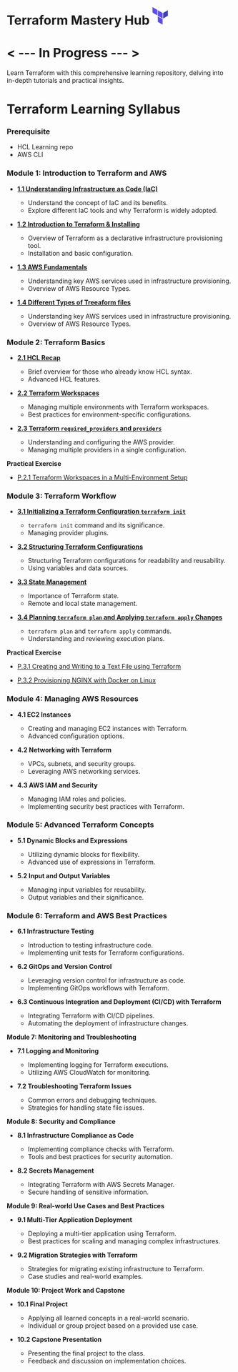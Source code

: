 # Terraform Mastery Hub <img src="./Img/terraform-logo.png" width="35">

# < --- In Progress --- >

Learn Terraform with this comprehensive learning repository, delving into in-depth tutorials and practical insights.

# Terraform Learning Syllabus

### Prerequisite

- HCL Learning repo
- AWS CLI

### **Module 1: Introduction to Terraform and AWS**

- **[1.1 Understanding Infrastructure as Code (IaC)](./Module-01/1.1-Understanding-IaC.md)**

  - Understand the concept of IaC and its benefits.
  - Explore different IaC tools and why Terraform is widely adopted.

- **[1.2 Introduction to Terraform & Installing](./Module-01/1.2-Installing-Terraform.md)**

  - Overview of Terraform as a declarative infrastructure provisioning tool.
  - Installation and basic configuration.

- **[1.3 AWS Fundamentals](./Module-01/1.3-AWS-Funda.md)**

  - Understanding key AWS services used in infrastructure provisioning.
  - Overview of AWS Resource Types.

- **[1.4 Different Types of Treeaform files](./Module-01/1.4-Different-Types-Treeaform-files.md)**

  - Understanding key AWS services used in infrastructure provisioning.
  - Overview of AWS Resource Types.

### **Module 2: Terraform Basics**

- **[2.1 HCL Recap](./Module-02/2.1-HCL-Recap.md)**

  - Brief overview for those who already know HCL syntax.
  - Advanced HCL features.

- **[2.2 Terraform Workspaces](./Module-02/2.2-Workspace.md)**

  - Managing multiple environments with Terraform workspaces.
  - Best practices for environment-specific configurations.

- **[2.3 Terraform `required_providers` and `providers`](./Module-02/2.3-Providers.md)**

  - Understanding and configuring the AWS provider.
  - Managing multiple providers in a single configuration.

**Practical Exercise**

- [P.2.1 Terraform Workspaces in a Multi-Environment Setup](./Module-02/P.2.1-Workspaces-Multi-Environment.md)

### **Module 3: Terraform Workflow**

- **[3.1 Initializing a Terraform Configuration `terraform init`](./Module-03/3.1-Initializing-Configuration.md)**

  - `terraform init` command and its significance.
  - Managing provider plugins.

- **[3.2 Structuring Terraform Configurations](./Module-03/3.2-Structuring-Configurations.md)**

  - Structuring Terraform configurations for readability and reusability.
  - Using variables and data sources.

- **[3.3 State Management](./Module-03/3.3-State-Management.md)**

  - Importance of Terraform state.
  - Remote and local state management.

- **[3.4 Planning `terraform plan` and Applying `terraform apply` Changes](./Module-03/3.4-Planning-Applying-Changes.md)**

  - `terraform plan` and `terraform apply` commands.
  - Understanding and reviewing execution plans.

**Practical Exercise**

- [P.3.1 Creating and Writing to a Text File using Terraform](./Module-03/P.3.1-Creating-Writing-Text-File.md)

- [P.3.2 Provisioning NGINX with Docker on Linux](./Module-03/P.3.2-Provisioning-NGINX-Docker.md)

### **Module 4: Managing AWS Resources**

- **4.1 EC2 Instances**

  - Creating and managing EC2 instances with Terraform.
  - Advanced configuration options.

- **4.2 Networking with Terraform**

  - VPCs, subnets, and security groups.
  - Leveraging AWS networking services.

- **4.3 AWS IAM and Security**

  - Managing IAM roles and policies.
  - Implementing security best practices with Terraform.

### **Module 5: Advanced Terraform Concepts**

- **5.1 Dynamic Blocks and Expressions**

  - Utilizing dynamic blocks for flexibility.
  - Advanced use of expressions in Terraform.

- **5.2 Input and Output Variables**

  - Managing input variables for reusability.
  - Output variables and their significance.

### **Module 6: Terraform and AWS Best Practices**

- **6.1 Infrastructure Testing**

  - Introduction to testing infrastructure code.
  - Implementing unit tests for Terraform configurations.

- **6.2 GitOps and Version Control**

  - Leveraging version control for infrastructure as code.
  - Implementing GitOps workflows with Terraform.

- **6.3 Continuous Integration and Deployment (CI/CD) with Terraform**

  - Integrating Terraform with CI/CD pipelines.
  - Automating the deployment of infrastructure changes.

**Module 7: Monitoring and Troubleshooting**

- **7.1 Logging and Monitoring**

  - Implementing logging for Terraform executions.
  - Utilizing AWS CloudWatch for monitoring.

- **7.2 Troubleshooting Terraform Issues**

  - Common errors and debugging techniques.
  - Strategies for handling state file issues.

**Module 8: Security and Compliance**

- **8.1 Infrastructure Compliance as Code**

  - Implementing compliance checks with Terraform.
  - Tools and best practices for security automation.

- **8.2 Secrets Management**

  - Integrating Terraform with AWS Secrets Manager.
  - Secure handling of sensitive information.

**Module 9: Real-world Use Cases and Best Practices**

- **9.1 Multi-Tier Application Deployment**

  - Deploying a multi-tier application using Terraform.
  - Best practices for scaling and managing complex infrastructures.

- **9.2 Migration Strategies with Terraform**

  - Strategies for migrating existing infrastructure to Terraform.
  - Case studies and real-world examples.

**Module 10: Project Work and Capstone**

- **10.1 Final Project**

  - Applying all learned concepts in a real-world scenario.
  - Individual or group project based on a provided use case.

- **10.2 Capstone Presentation**

  - Presenting the final project to the class.
  - Feedback and discussion on implementation choices.
